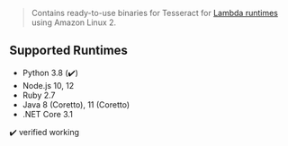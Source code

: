 > Contains ready-to-use binaries for Tesseract for [Lambda runtimes](https://docs.aws.amazon.com/lambda/latest/dg/lambda-runtimes.html) using Amazon Linux 2.

## Supported Runtimes

- Python 3.8 (:heavy_check_mark:)
- Node.js 10, 12
- Ruby 2.7
- Java 8 (Coretto), 11 (Coretto)
- .NET Core 3.1

:heavy_check_mark: verified working